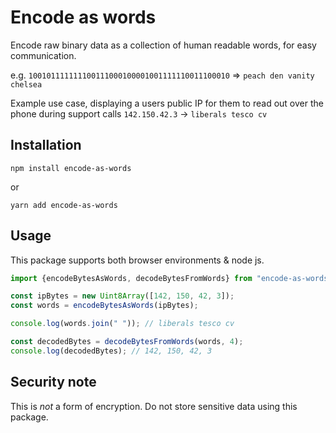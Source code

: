 Encode as words
===

Encode raw binary data as a collection of human readable words, for easy communication.

e.g.
`100101111111100111000100001001111110011100010` => `peach den vanity chelsea`

Example use case, displaying a users public IP for them to read out over the phone during support calls
`142.150.42.3` -> `liberals tesco cv`

Installation
----
```
npm install encode-as-words
```
or
```
yarn add encode-as-words
```

Usage
----
This package supports both browser environments & node js.
``` javascript 1.8
import {encodeBytesAsWords, decodeBytesFromWords} from "encode-as-words";

const ipBytes = new Uint8Array([142, 150, 42, 3]);
const words = encodeBytesAsWords(ipBytes);

console.log(words.join(" ")); // liberals tesco cv

const decodedBytes = decodeBytesFromWords(words, 4);
console.log(decodedBytes); // 142, 150, 42, 3
```

Security note
----
This is *not* a form of encryption. Do not store sensitive data using this package.
